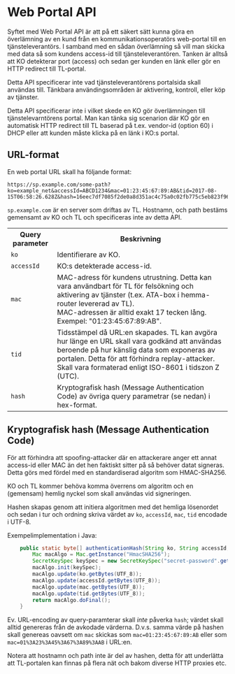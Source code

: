 # Web Portal API

Syftet med Web Portal API är att på ett säkert sätt kunna göra en överlämning av en kund från en kommunikationsoperatörs web-portal till en tjänsteleverantörs. I samband med en sådan överlämning så vill man skicka med data så som kundens access-id till tjänsteleverantören. Tanken är alltså att KO detekterar port (access) och sedan ger kunden en länk eller gör en HTTP redirect till TL-portal.

Detta API specificerar inte vad tjänsteleverantörens portalsida skall användas till. Tänkbara användingsområden är aktivering, kontroll, eller köp av tjänster.

Detta API specificerar inte i vilket skede en KO gör överlämningen till tjänstelevarntörens portal. Man kan tänka sig scenarion där KO gör en automatisk HTTP redirect till TL baserad på t.ex. vendor-id (option 60) i DHCP eller att kunden måste klicka på en länk i KO:s portal.

## URL-format

En web portal URL skall ha följande format:

	https://sp.example.com/some-path?ko=example_net&accessId=ABCD1234&mac=01:23:45:67:89:AB&tid=2017-08-15T06:58:26.628Z&hash=16eec7df7085f2de0a8d351ac4c75a0c02fb775c5eb823f96e6fb19bedaf65ed

`sp.example.com` är en server som driftas av TL. Hostnamn, och path bestäms gemensamt av KO och TL och specificeras inte av detta API.

<table>
	<tr>
		<th>Query parameter</th>
		<th>Beskrivning</th>
	</tr>
	<tr>
		<td>
			<code>ko</code>
		</td>
		<td>
			Identifierare av KO.
		</td>
	</tr>
	<tr>
		<td>
			<code>accessId</code>
		</td>
		<td>
			KO:s detekterade access-id.
		</td>
	</tr>
	<tr>
		<td>
			<code>mac</code>
		</td>
		<td>
			MAC-adress för kundens utrustning. Detta kan vara användbart för TL för felsökning och aktivering av tjänster (t.ex. ATA-box i hemma-router levererad av TL).<br>
			MAC-adressen är alltid exakt 17 tecken lång.<br>
			Exempel: "01:23:45:67:89:AB".
		</td>
	</tr>
	<tr>
		<td>
			<code>tid</code>
		</td>
		<td>
			Tidsstämpel då URL:en skapades. TL kan avgöra hur länge en URL skall vara godkänd att användas beroende på hur känslig data som exponeras av portalen. Detta för att förhindra replay-attacker.<br>
			Skall vara formaterad enligt ISO-8601 i tidszon Z (UTC).
		</td>
	</tr>
	<tr>
		<td>
			<code>hash</code>
		</td>
		<td>
			Kryptografisk hash (Message Authentication Code) av övriga query parametrar (se nedan) i hex-format.
		</td>
	</tr>
</table>

## Kryptografisk hash (Message Authentication Code)

För att förhindra att spoofing-attacker där en attackerare anger ett annat access-id eller MAC än det hen faktiskt sitter på så behöver datat signeras. Detta görs med fördel med en standardiserad algoritm som HMAC-SHA256.

KO och TL kommer behöva komma överrens om algoritm och en (gemensam) hemlig nyckel som skall användas vid signeringen.

Hashen skapas genom att initiera algoritmen med det hemliga lösenordet och sedan i tur och ordning skriva värdet av `ko`, `accessId`, `mac`, `tid` encodade i UTF-8.

Exempelimplementation i Java:
```java
	public static byte[] authenticationHash(String ko, String accessId, String mac, String tid) throws NoSuchAlgorithmException, InvalidKeyException  {
		Mac macAlgo = Mac.getInstance("HmacSHA256");
		SecretKeySpec keySpec = new SecretKeySpec("secret-password".getBytes(UTF_8), "HmacSHA256");
		macAlgo.init(keySpec);
		macAlgo.update(ko.getBytes(UTF_8));
		macAlgo.update(accessId.getBytes(UTF_8));
		macAlgo.update(mac.getBytes(UTF_8));
		macAlgo.update(tid.getBytes(UTF_8));
		return macAlgo.doFinal();
	}
```

Ev. URL-encoding av query-paramterar skall *inte* påverka `hash`; värdet skall alltid genereras från de avkodade värderna. D.v.s. samma värde på hashen skall genereas oavsett om `mac` skickas som `mac=01:23:45:67:89:AB` eller som `mac=01%3A23%3A45%3A67%3A89%3AAB` i URL:en.

Notera att hostnamn och path inte är del av hashen, detta för att underlätta att TL-portalen kan finnas på flera nät och bakom diverse HTTP proxies etc.




